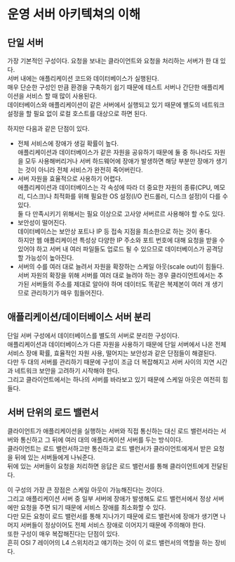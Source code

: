 # 운영 서버 아키텍쳐의 이해

## 단일 서버

가장 기본적인 구성이다. 요청을 보내는 클라이언트와 요청을 처리하는 서버가 한 대 있다.  
서버 내에는 애플리케이션 코드와 데이터베이스가 실행된다.  
매우 단순한 구성인 만큼 환경을 구축하기 쉽기 때문에 테스트 서버나 간단한 애플리케이션을 서비스 할 때 많이 사용된다.  
데이터베이스와 애플리케이션이 같은 서버에서 실행되고 있기 때문에 별도의 네트워크 설정을 할 필요 없이 로컬 호스트를 대상으로 하면 된다.

하지만 다음과 같은 단점이 있다.

- 전체 서비스에 장애가 생길 확률이 높다.  
  애플리케이션과 데이터베이스가 같은 자원을 공유하기 때문에 둘 중 하나라도 자원을 모두 사용해버리거나 서버 하드웨어에 장애가 발생하면 해당 부분만 장애가 생기는 것이 아니라 전체 서비스가 완전히 죽어버린다.
- 서버 자원을 효율적으로 사용하기 어렵다.  
  애플리케이션과 데이터베이스는 각 속성에 따라 더 중요한 자원의 종류(CPU, 메모리, 디스크)나 최적화를 위해 필요한 OS 설정(I/O 컨드롤러, 디스크 설정)이 다를 수 있다.  
  둘 다 만족시키기 위해서는 필요 이상으로 고사양 서버르르 사용해야 할 수도 있다.
- 보안성이 떨어진다.  
  데이터베이스는 보안상 포트나 IP 등 접속 지점을 최소한으로 하는 것이 좋다.  
  하지만 웹 애플리케이션 특성상 다양한 IP 주소와 포트 번호에 대해 요청을 받을 수 있어야 하고 서버 내 여러 파일들도 업로드 될 수 있으므로 데이터베이스가 공격당할 가능성이 높아진다.
- 서버의 수를 여러 대로 늘려서 자원을 확장하는 스케일 아웃(scale out)이 힘들다.  
  서버 자원의 확장을 위해 서버를 여러 대로 늘려야 하는 경우 클라이언트에서는 추가된 서버들의 주소를 제대로 알아야 하며 데이터도 똑같은 복제본이 여러 개 생기므로 관리하기가 매우 힘들어진다.

## 애플리케이션/데이터베이스 서버 분리

단일 서버 구성에서 데이터베이스를 별도의 서버로 분리한 구성이다.  
애플리케이션과 데이터베이스가 다른 자원을 사용하기 때문에 단일 서버에서 나온 전체 서비스 장애 확률, 효율적인 자원 사용, 떨어지는 보안성과 같은 단점들이 해결된다.  
다만 두 대의 서버를 관리하기 때문에 구성이 조금 더 복잡해지고 서버 사이의 지연 시간과 네트워크 보안을 고려하기 시작해야 한다.  
그리고 클라이언트에서는 하나의 서버를 바라보고 있기 때문에 스케일 아웃은 여전히 힘들다.

## 서버 단위의 로드 밸런서

클라이언트가 애플리케이션을 실행하는 서버와 직접 통신하는 대신 로드 밸런서라는 서버와 통신하고 그 뒤에 여러 대의 애플리케이션 서버를 두는 방식이다.  
클라이언트는 로드 밸런서하고만 통신하고 로드 밸런서가 클라이언트에게서 받은 요청을 뒤에 있는 서버들에게 나눠준다.  
뒤에 있는 서버들이 요청을 처리하면 응답은 로드 밸런서를 통해 클라이언트에게 전달된다.

이 구성의 가장 큰 장점은 스케일 아웃이 가능해진다는 것이다.  
그리고 애플리케이션 서버 중 일부 서버에 장애가 발생해도 로드 밸런서에서 정상 서버에만 요청을 주면 되기 때문에 서비스 장애를 최소화할 수 있다.  
다만 모든 요청이 로드 밸런서를 통해 지나가기 때문에 로드 밸런서에 장애가 생기면 나머지 서버들이 정상이어도 전체 서비스 장애로 이어지기 때문에 주의해야 한다.  
또한 구성이 매우 복잡해진다는 단점이 있다.  
흔히 OSI 7 레이어의 L4 스위치라고 얘기하는 것이 이 로드 밸런서의 역할을 하는 장비다.
